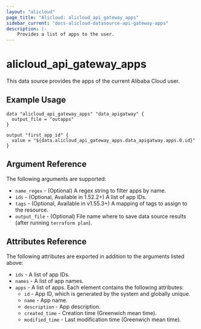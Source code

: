 ```yaml
---
layout: "alicloud"
page_title: "Alicloud: alicloud_api_gateway_apps"
sidebar_current: "docs-alicloud-datasource-api-gateway-apps"
description: |-
    Provides a list of apps to the user.
---
```


# alicloud\_api\_gateway\_apps 

This data source provides the apps of the current Alibaba Cloud user.

## Example Usage

```
data "alicloud_api_gateway_apps" "data_apigatway" {
  output_file = "outapps"
}

output "first_app_id" {
  value = "${data.alicloud_api_gateway_apps.data_apigatway.apps.0.id}"
}
```

## Argument Reference

The following arguments are supported:

* `name_regex` - (Optional) A regex string to filter apps by name.
* `ids` - (Optional, Available in 1.52.2+) A list of app IDs. 
* `tags` - (Optional, Available in v1.55.3+) A mapping of tags to assign to the resource.
* `output_file` - (Optional) File name where to save data source results (after running `terraform plan`).

## Attributes Reference

The following attributes are exported in addition to the arguments listed above:

* `ids` - A list of app IDs. 
* `names` - A list of app names. 
* `apps` - A list of apps. Each element contains the following attributes:
  * `id` - App ID, which is generated by the system and globally unique.
  * `name` - App name.
  * `description` - App description.
  * `created_time` - Creation time (Greenwich mean time).
  * `modified_time` - Last modification time (Greenwich mean time).